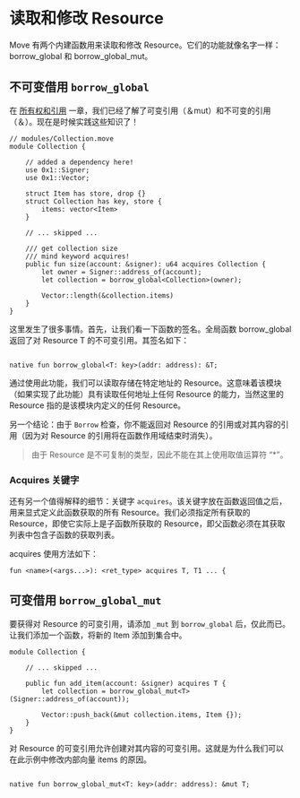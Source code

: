 # 读取和修改 Resource

Move 有两个内建函数用来读取和修改 Resource。它们的功能就像名字一样：borrow_global 和 borrow_global_mut。

## 不可变借用 `borrow_global`

在 [所有权和引用](/advanced-topics/ownership-and-references.md) 一章，我们已经了解了可变引用（＆mut）和不可变的引用（＆）。现在是时候实践这些知识了！

```Move
// modules/Collection.move
module Collection {

    // added a dependency here!
    use 0x1::Signer;
    use 0x1::Vector;

    struct Item has store, drop {}
    struct Collection has key, store {
        items: vector<Item>
    }

    // ... skipped ...

    /// get collection size
    /// mind keyword acquires!
    public fun size(account: &signer): u64 acquires Collection {
        let owner = Signer::address_of(account);
        let collection = borrow_global<Collection>(owner);

        Vector::length(&collection.items)
    }
}
```

这里发生了很多事情。首先，让我们看一下函数的签名。全局函数 borrow_global<T> 返回了对 Resource T 的不可变引用。其签名如下：

```Move

native fun borrow_global<T: key>(addr: address): &T;

```

通过使用此功能，我们可以读取存储在特定地址的 Resource。这意味着该模块（如果实现了此功能）具有读取任何地址上任何 Resource 的能力，当然这里的 Resource 指的是该模块内定义的任何 Resource。

另一个结论：由于 `Borrow` 检查，你不能返回对 Resource 的引用或对其内容的引用（因为对 Resource 的引用将在函数作用域结束时消失）。

> 由于 Resource 是不可复制的类型，因此不能在其上使用取值运算符 “*”。

### Acquires 关键字

还有另一个值得解释的细节：关键字 `acquires`。该关键字放在函数返回值之后，用来显式定义此函数获取的所有 Resource。我们必须指定所有获取的 Resource，即使它实际上是子函数所获取的 Resource，即父函数必须在其获取列表中包含子函数的获取列表。

acquires 使用方法如下：

```Move
fun <name>(<args...>): <ret_type> acquires T, T1 ... {
```

## 可变借用 `borrow_global_mut`

要获得对 Resource 的可变引用，请添加 `_mut` 到 `borrow_global` 后，仅此而已。让我们添加一个函数，将新的 Item 添加到集合中。

```Move
module Collection {

    // ... skipped ...

    public fun add_item(account: &signer) acquires T {
        let collection = borrow_global_mut<T>(Signer::address_of(account));

        Vector::push_back(&mut collection.items, Item {});
    }
}
```

对 Resource 的可变引用允许创建对其内容的可变引用。这就是为什么我们可以在此示例中修改内部向量 items 的原因。

```Move

native fun borrow_global_mut<T: key>(addr: address): &mut T;

```


